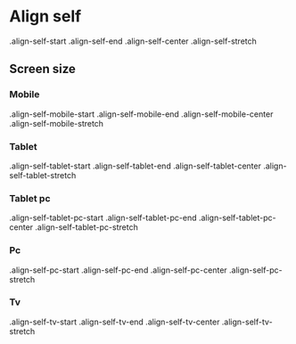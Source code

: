 # Align self

.align-self-start
.align-self-end
.align-self-center
.align-self-stretch

## Screen size

### Mobile

.align-self-mobile-start
.align-self-mobile-end
.align-self-mobile-center
.align-self-mobile-stretch

### Tablet

.align-self-tablet-start
.align-self-tablet-end
.align-self-tablet-center
.align-self-tablet-stretch

### Tablet pc

.align-self-tablet-pc-start
.align-self-tablet-pc-end
.align-self-tablet-pc-center
.align-self-tablet-pc-stretch

### Pc

.align-self-pc-start
.align-self-pc-end
.align-self-pc-center
.align-self-pc-stretch

### Tv

.align-self-tv-start
.align-self-tv-end
.align-self-tv-center
.align-self-tv-stretch

